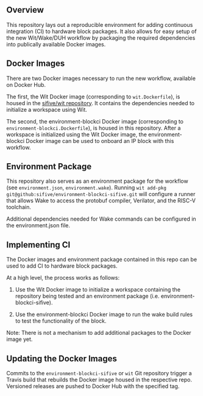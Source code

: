 ## Overview

This repository lays out a reproducible environment for adding continuous integration (CI) to hardware block packages. It also allows for easy setup of the new Wit/Wake/DUH workflow by packaging the required dependencies into publically available Docker images.  

## Docker Images

There are two Docker images necessary to run the new workflow, available on Docker Hub. 

The first, the Wit Docker image (corresponding to `wit.Dockerfile`), is housed in the [sifive/wit repository](https://github.com/sifive/wit). It contains the dependencies needed to initialize a workspace using Wit. 

The second, the environment-blockci Docker image (corresponding to `environment-blockci.Dockerfile`), is housed in this repository. After a workspace is initialized using the Wit Docker image, the environment-blockci Docker image can be used to onboard an IP block with this workflow. 

## Environment Package 

This repository also serves as an environment package for the workflow (see `environment.json`, `environment.wake`). Running `wit add-pkg git@github:sifive/environment-blockci-sifive.git` will configure a runner that allows Wake to access the protobuf compiler, Verilator, and the RISC-V toolchain. 

Additional dependencies needed for Wake commands can be configured in the environment.json file.

## Implementing CI

The Docker images and environment package contained in this repo can be used to add CI to hardware block packages. 

At a high level, the process works as follows:

1. Use the Wit Docker image to initialize a workspace containing the repository being tested and an environment package (i.e. environment-blockci-sifive).

2. Use the environment-blockci Docker image to run the wake build rules to test the functionality of the block.

Note: There is not a mechanism to add additional packages to the Docker image yet.

## Updating the Docker Images

Commits to the `environment-blockci-sifive` or `wit` Git repository trigger a Travis build that rebuilds the Docker image housed in the respective repo. Versioned releases are pushed to Docker Hub with the specified tag.
